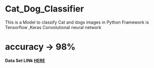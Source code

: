 # Cat_Dog_Classifier
This is a Model to classify  Cat and dogs images in Python
Framework is Tensorflow ,Keras
Convolutional  neural network
# accuracy ->  98%

  
<h4>Data Set  LINk <a href='https://www.kaggle.com/shaunthesheep/microsoft-catsvsdogs-dataset'>HERE</a></h4>

